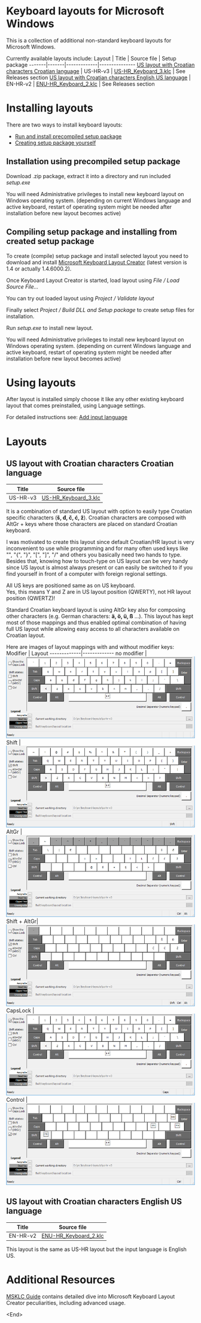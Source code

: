 # Keyboard layouts for Microsoft Windows

This is a collection of additional non-standard keyboard layouts for Microsoft Windows.

Currently available layouts include:
Layout | Title | Source file | Setup package
-------|-------|-------------|---------------
[US layout with Croatian characters Croatian language](#us-layout-with-croatian-characters-croatian-language) | US-HR-v3 | [US-HR_Keyboard_3.klc](us-hr/US-HR_Keyboard_3.klc) | See Releases section
[US layout with Croatian characters English US language](#us-layout-with-croatian-characters-english-us-language) | EN-HR-v2 | [ENU-HR_Keyboard_2.klc](en-hr/ENU-HR_Keyboard_2.klc) | See Releases section



# Installing layouts
There are two ways to install keyboard layouts:
- [Run and install precompiled setup package](#installation-using-precompiled-setup-package)
- [Creating setup package yourself](#Compiling-setup-package-and-installing-from-created-setup-package)

## Installation using precompiled setup package
Download <layout>.zip package, extract it into a directory and run included _setup.exe_

You will need Administrative privileges to install new keyboard layout on Windows operating system.
(depending on current Windows language and active keyboard, restart of operating system might be needed after installation before new layout becomes active)

## Compiling setup package and installing from created setup package
To create (compile) setup package and install selected layout you need to download and install [Microsoft Keyboard Layout Creator](https://www.microsoft.com/en-us/download/details.aspx?id=102134) (latest version is 1.4 or actually 1.4.6000.2).

Once Keyboard Layout Creator is started, load layout using _File / Load Source File..._

You can try out loaded layout using _Project / Validate layout_

Finally select _Project / Build DLL and Setup package_ to create setup files for installation.

Run _setup.exe_ to install new layout.

You will need Administrative privileges to install new keyboard layout on Windows operating system.
(depending on current Windows language and active keyboard, restart of operating system might be needed after installation before new layout becomes active)

# Using layouts
After layout is installed simply choose it like any other existing keyboard layout that comes preinstalled, using Language settings.

For detailed instructions see: [Add input language](https://duckduckgo.com/?t=ffab&q=add+input+language+windows+10+site%3Amicrosoft.com&ia=web)

# Layouts

## US layout with Croatian characters Croatian language
Title | Source file
------|------------
US-HR-v3 | [US-HR_Keyboard_3.klc](us-hr/US-HR_Keyboard_3.klc)

It is a combination of standard US layout with option to easily type Croatian specific characters (**&#353;, &#273;, &#269;, &#263;, &#382;**).
Croatian characters are composed with AltGr + keys where those characters are placed on standard Croatian keyboard.

I was motivated to create this layout since default Croatian/HR layout is very inconvenient to use while programming and for many often used keys like "\", "{", "}", "[", "]", "/" and others you basically need two hands to type.<br>
Besides that, knowing how to touch-type on US layout can be very handy since US layout is almost always present or can easily be switched to if you find yourself in front of a computer with foreign regional settings.

All US keys are positioned same as on US keyboard.<br>
Yes, this means Y and Z are in US layout position (QWERTY), not HR layout position (QWERTZ)!

Standard Croatian keyboard layout is using AltGr key also for composing other characters (e.g. German characters: **&#0228;, &#0246;, &#0252;, &#0223;** ...). This layout has kept most of those mappings and thus enabled optimal combination of having full US layout while allowing easy access to all characters available on Croatian layout.

Here are images of layout mappings with and without modifier keys:
Modifier     | Layout
-------------|-------------
no modifier  |![US-HR](us-hr/images/Layout_US-HR.png)
Shift        |![US-HR Shift](us-hr/images/Layout_US-HR_Shft.png)
AltGr        |![US-HR AltGr](us-hr/images/Layout_US-HR_AltGr.png)
Shift + AltGr|![US-HR Shift + AltGr](us-hr/images/Layout_US-HR_ShftAltGr.png)
CapsLock     |![US-HR CapsLock](us-hr/images/Layout_US-HR_Caps.png)
Control      |![US-HR Ctrl](us-hr/images/Layout_US-HR_Ctrl.png)

## US layout with Croatian characters English US language
Title | Source file
------|------------
EN-HR-v2 | [ENU-HR_Keyboard_2.klc](en-hr/ENU-HR_Keyboard_2.klc)

This layout is the same as US-HR layout but the input language is English US.

# Additional Resources
[MSKLC Guide](https://msklc-guide.github.io/) contains detailed dive into Microsoft Keyboard Layout Creator peculiarities, including advanced usage.

\<End\>
